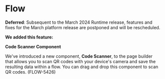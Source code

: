 # Flow 

<head>
  <meta name="guidename" content="Release Notes"/>
  <meta name="context" content="GUID-3c1a4927-9b34-41ce-8546-212f841233bf"/>
</head>

**Deferred**: Subsequent to the March 2024 Runtime release, features and fixes for the March platform release are postponed and will be rescheduled.

**We added this feature:**

**Code Scanner Component**

We've introduced a new component, **Code Scanner**, to the page builder that allows you to scan QR codes with your device's camera and save the resulting data within a flow. You can drag and drop this component to scan QR codes. (FLOW-5426)


